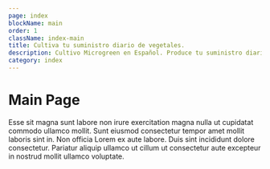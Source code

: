 ```yaml
---
page: index
blockName: main
order: 1
className: index-main
title: Cultiva tu suministro diario de vegetales. 
description: Cultivo Microgreen en Español. Produce tu suministro diario de vegetales. 
category: index
---
```


# Main Page

Esse sit magna sunt labore non irure exercitation magna nulla ut cupidatat commodo ullamco mollit. Sunt eiusmod consectetur tempor amet mollit laboris sint in. Non officia Lorem ex aute labore. Duis sint incididunt dolore consectetur. Pariatur aliquip ullamco ut cillum ut consectetur aute excepteur in nostrud mollit ullamco voluptate.

<CategoryEntries category="main"/>

<ImportMarkdown slug="test-include"/>
